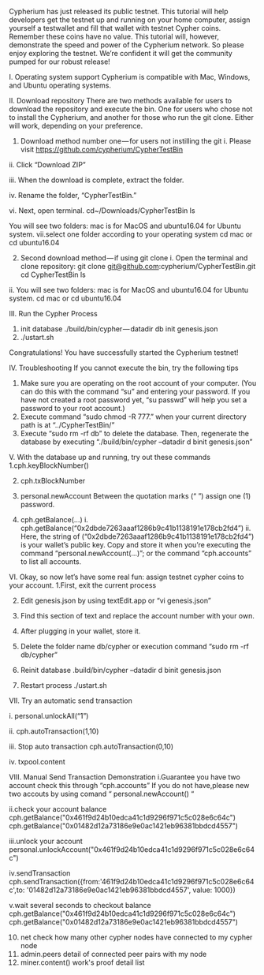 Cypherium has just released its public testnet. This tutorial will help developers get the testnet up and running on your home computer, assign yourself a testwallet and fill that wallet with testnet Cypher coins. Remember these coins have no value. This tutorial will, however, demonstrate the speed and power of the Cypherium network. So please enjoy exploring the testnet. We’re confident it will get the community pumped for our robust release!

I. Operating system support
Cypherium is compatible with Mac, Windows, and Ubuntu operating systems.

II. Download repository
There are two methods available for users to download the repository and execute the bin. One for users who chose not to install the Cypherium, and another for those who run the git clone. Either will work, depending on your preference.
1. Download method number one — for users not instilling the git
  i. Please visit https://github.com/cypherium/CypherTestBin

  ii. Click “Download ZIP”

  iii. When the download is complete, extract the folder.

  iv. Rename the folder, “CypherTestBin.”

  vi. Next, open terminal.
  cd~/Downloads/CypherTestBin
  ls

  You will see two folders: mac is for MacOS and ubuntu16.04 for Ubuntu system.
  vii.select one folder according to your operating system
  cd mac
  or 
  cd ubuntu16.04

2. Second download method — if using git clone
i. Open the terminal and clone repository:
  git clone git@github.com:cypherium/CypherTestBin.git
  cd CypherTestBin
  ls

ii. You will see two folders: mac is for MacOS and ubuntu16.04 for Ubuntu system.
  cd mac
  or cd ubuntu16.04

III. Run the Cypher Process

 1. init database
 ./build/bin/cypher — datadir db init genesis.json
 2. ./ustart.sh

Congratulations! You have successfully started the Cypherium testnet!

IV. Troubleshooting
  If you cannot execute the bin, try the following tips
   1. Make sure you are operating on the root account of your computer. (You can do this with the command “su” and entering your password. If you have not created a root password yet, “su passwd” will help you set a password to your root account.)
   2. Execute command “sudo chmod -R 777.” when your current directory path is at “../CypherTestBin/”
   3. Execute “sudo rm -rf db” to delete the database. Then, regenerate the database by executing “./build/bin/cypher –datadir  d binit genesis.json”
   
V. With the database up and running, try out these commands
  1.cph.keyBlockNumber()

  2. cph.txBlockNumber

  3. personal.newAccount
Between the quotation marks (“ ”) assign one (1) password.

  4. cph.getBalance(…)
    i. cph.getBalance(“0x2dbde7263aaaf1286b9c41b1138191e178cb2fd4”)
    ii. Here, the string of (“0x2dbde7263aaaf1286b9c41b1138191e178cb2fd4”) is your wallet’s public key. Copy and store it when you’re executing the command “personal.newAccount(…)”; or the command “cph.accounts” to list all accounts.

VI. Okay, so now let’s have some real fun: assign testnet cypher coins to your account.
  1.First, exit the current process

  2. Edit genesis.json by using textEdit.app or “vi genesis.json”

  3. Find this section of text and replace the account number with your own.

  4. After plugging in your wallet, store it.

  5. Delete the folder name db/cypher or execution command “sudo rm -rf db/cypher”

  6. Reinit database
   .build/bin/cypher –datadir d binit genesis.json
  7. Restart process
    ./ustart.sh

VII. Try an automatic send transaction

 i. personal.unlockAll(“1”)

 ii. cph.autoTransaction(1,10)

 iii. Stop auto transaction
  cph.autoTransaction(0,10)

  iv. txpool.content

Ⅷ. Manual Send Transaction Demonstration
  i.Guarantee you have two account
   check this through “cph.accounts”
   If you do not have,please new two accouts by using comand “ personal.newAccount() “

  ii.check your account balance
   cph.getBalance("0x461f9d24b10edca41c1d9296f971c5c028e6c64c")
   cph.getBalance("0x01482d12a73186e9e0ac1421eb96381bbdcd4557")

  iii.unlock your account
   personal.unlockAccount("0x461f9d24b10edca41c1d9296f971c5c028e6c64c")

  iv.sendTransaction
   cph.sendTransaction({from:'461f9d24b10edca41c1d9296f971c5c028e6c64c',to: '01482d12a73186e9e0ac1421eb96381bbdcd4557', value:    1000})

  v.wait several seconds to checkout balance
    cph.getBalance("0x461f9d24b10edca41c1d9296f971c5c028e6c64c")
    cph.getBalance("0x01482d12a73186e9e0ac1421eb96381bbdcd4557")

10. net
    check how many other cypher nodes have connected to my cypher node
11. admin.peers
    detail of connected peer pairs with my node
12. miner.content()
    work's proof detail list






